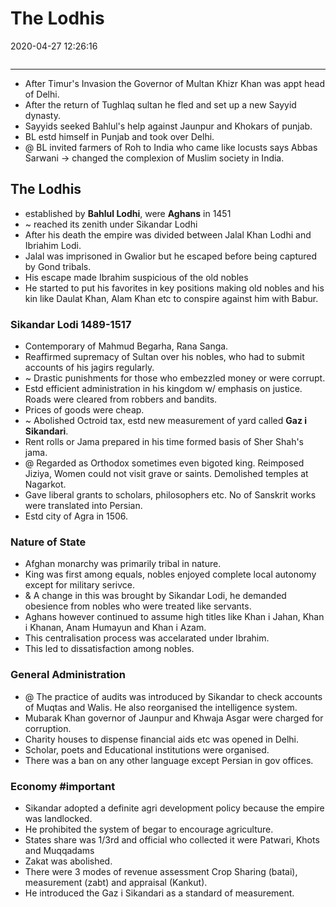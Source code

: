 # The Lodhis
2020-04-27 12:26:16
```toc
```

---

- After Timur's Invasion the Governor of Multan Khizr Khan was appt head of Delhi.
- After the return of Tughlaq sultan he fled and set up a new Sayyid dynasty.
- Sayyids seeked Bahlul's help against Jaunpur and Khokars of punjab.
- BL estd himself in Punjab and took over Delhi.
- @ BL invited farmers of Roh to India who came like locusts says Abbas Sarwani -> changed the complexion of Muslim society in India.

## The Lodhis 

-   established by **Bahlul Lodhi**, were **Aghans** in 1451
- ~  reached its zenith under Sikandar Lodhi
-   After his death the empire was divided between Jalal Khan Lodhi and Ibriahim Lodi.
-   Jalal was imprisoned in Gwalior but he escaped before being captured by Gond tribals.
-   His escape made Ibrahim suspicious of the old nobles
-   He started to put his favorites in key positions making old nobles and his kin like Daulat Khan, Alam Khan etc to conspire against him with Babur.

### Sikandar Lodi 1489-1517
- Contemporary of Mahmud Begarha, Rana Sanga.
- Reaffirmed supremacy of Sultan over his nobles, who had to submit accounts of his jagirs regularly.
- ~ Drastic punishments for those who embezzled money or were corrupt. 
- Estd efficient administration in his kingdom w/ emphasis on justice. Roads were cleared from robbers and bandits.
- Prices of goods were cheap. 
- ~ Abolished Octroid tax, estd new measurement of yard called **Gaz i Sikandari**.
- Rent rolls or Jama prepared in his time formed basis of Sher Shah's jama.
- @ Regarded as Orthodox sometimes even bigoted king. Reimposed Jiziya, Women could not visit grave or saints. Demolished temples at Nagarkot.
- Gave liberal grants to scholars, philosophers etc. No of Sanskrit works were translated into Persian. 
- Estd city of Agra in 1506. 


### Nature of State 
-   Afghan monarchy was primarily tribal in nature.
-   King was first among equals, nobles enjoyed complete local autonomy except for military serivce.
- &  A change in this was brought by Sikandar Lodi, he demanded obesience from nobles who were treated like servants.
-   Aghans however continued to assume high titles like Khan i Jahan, Khan i Khanan, Anam Humayun and Khan i Azam.
-   This centralisation process was accelarated under Ibrahim.
-   This led to dissatisfaction among nobles.


### General Administration 

- @  The practice of audits was introduced by Sikandar to check accounts of Muqtas and Walis. He also reorganised the intelligence system.
-   Mubarak Khan governor of Jaunpur and Khwaja Asgar were charged for corruption.
-   Charity houses to dispense financial aids etc was opened in Delhi.
-   Scholar, poets and Educational institutions were organised.
-   There was a ban on any other language except Persian in gov offices.


### Economy #important  

-   Sikandar adopted a definite agri development policy because the empire was landlocked.
-   He prohibited the system of begar to encourage agriculture.
-   States share was 1/3rd and official who collected it were Patwari, Khots and Muqqadams
-   Zakat was abolished.
-   There were 3 modes of revenue assessment Crop Sharing (batai), measurement (zabt) and appraisal (Kankut).
-   He introduced the Gaz i Sikandari as a standard of measurement.
 





